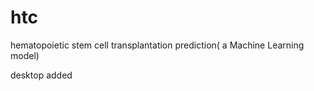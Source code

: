 # htc
hematopoietic stem cell transplantation prediction( a Machine Learning model)

desktop added

